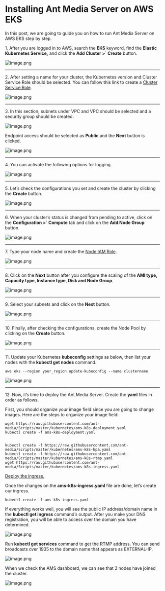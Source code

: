 # Installing Ant Media Server on AWS EKS

In this post, we are going to guide you on how to run Ant Media Server on AWS EKS step by step.

1\. After you are logged in to AWS, search the **EKS** keyword, find the **Elastic Kubernetes Service,** and click the **Add Cluster >` Create** button.

![image.png](@site/static/img/image-286329.png)

* * *

2\. After setting a name for your cluster, the Kubernetes version and Cluster Service Role should be selected. You can follow this link to create a [Cluster Service Role](https://docs.aws.amazon.com/eks/latest/userguide/service_IAM_role.html).

![image.png](@site/static/img/image-286429.png)

* * *

3\. In this section, subnets under VPC and VPC should be selected and a security group should be created.

![image.png](@site/static/img/image-286529.png)

Endpoint access should be selected as **Public** and the **Next** button is clicked.

![image.png](@site/static/img/image-286629.png)

* * *

4\. You can activate the following options for logging.

![image.png](@site/static/img/image-286729.png)

* * *

5\. Let’s check the configurations you set and create the cluster by clicking the **Create** button.

![image.png](@site/static/img/image-286829.png)

* * *

6\. When your cluster’s status is changed from pending to active, click on the **Configuration >` Compute** tab and click on the **Add Node Group** button.

![image.png](@site/static/img/image-286929.png)

* * *

7\. Type your node name and create the [Node IAM Role](https://docs.aws.amazon.com/eks/latest/userguide/create-node-role.html).

![image.png](@site/static/img/image-287029.png)

* * *

8\. Click on the **Next** button after you configure the scaling of the **AMI type, Capacity type, Instance type, Disk and Node Group**.

![image.png](@site/static/img/image-287129.png)

* * *

9\. Select your subnets and click on the **Next** button.

![image.png](@site/static/img/image-287229.png)

* * *

10\. Finally, after checking the configurations, create the Node Pool by clicking on the **Create** button.

![image.png](@site/static/img/image-287329.png)

* * *

11\. Update your Kubernetes **kubeconfig** settings as below, then list your nodes with the **kubectl get nodes** command.

    aws eks --region your_region update-kubeconfig --name clustername
    

![image.png](@site/static/img/image-287429.png)

* * *

12\. Now, it’s time to deploy the Ant Media Server. Create the **yaml** files in order as follows.

First, you should organize your image field since you are going to change images. Here are the steps to organize your image field:

    wget https://raw.githubusercontent.com/ant-media/Scripts/master/kubernetes/ams-k8s-deployment.yaml 
    kubectl create -f ams-k8s-deployment.yaml
    

    kubectl create -f https://raw.githubusercontent.com/ant-media/Scripts/master/kubernetes/ams-k8s-hpa.yaml
    kubectl create -f https://raw.githubusercontent.com/ant-media/Scripts/master/kubernetes/ams-k8s-rtmp.yaml 
    wget https://raw.githubusercontent.com/ant-media/Scripts/master/kubernetes/ams-k8s-ingress.yaml
    

[Deploy the ingress.](https://github.com/ant-media/Ant-Media-Server/wiki/Kubernetes-Ingress)

Once the changes on the **ams-k8s-ingress.yaml** file are done, let’s create our ingress.

    kubectl create -f ams-k8s-ingress.yaml
    

If everything works well, you will see the public IP address/domain name in the **kubectl get ingress** command’s output. After you make your DNS registration, you will be able to access over the domain you have determined.

![image.png](@site/static/img/image-287529.png)

Run **kubectl get services** command to get the RTMP address. You can send broadcasts over 1935 to the domain name that appears as EXTERNAL-IP.

![image.png](@site/static/img/image-287629.png)

When we check the AMS dashboard, we can see that 2 nodes have joined the cluster.

![image.png](@site/static/img/image-287729.png)
